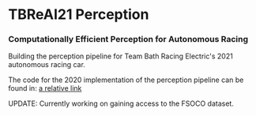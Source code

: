 # TBReAI21 Perception
### Computationally Efficient Perception for Autonomous Racing

Building the perception pipeline for Team Bath Racing Electric's 2021 autonomous racing car.

The code for the 2020 implementation of the perception pipeline can be found in:
[a relative link](tree/main/old-implementation/code)

UPDATE: Currently working on gaining access to the FSOCO dataset.
